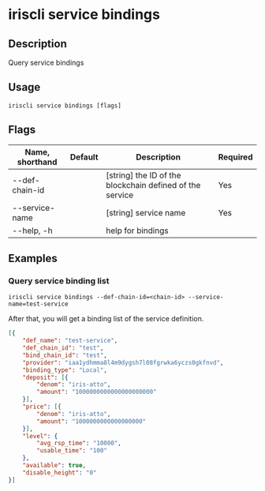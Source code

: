 # iriscli service bindings

## Description

Query service bindings

## Usage

```
iriscli service bindings [flags]
```

## Flags

| Name, shorthand | Default                    | Description                                                         | Required |
| --------------- | -------------------------- | ------------------------------------------------------------------- | -------- |
| --def-chain-id  |                            | [string] the ID of the blockchain defined of the service            | Yes      |
| --service-name  |                            | [string] service name                                               | Yes      |
| --help, -h      |                            | help for bindings                                                   |          |

## Examples

### Query service binding list

```shell
iriscli service bindings --def-chain-id=<chain-id> --service-name=test-service
```

After that, you will get a binding list of the service definition.

```json
[{
	"def_name": "test-service",
	"def_chain_id": "test",
	"bind_chain_id": "test",
	"provider": "iaa1ydhmma8l4m9dygsh7l08fgrwka6yczs0gkfnvd",
	"binding_type": "Local",
	"deposit": [{
		"denom": "iris-atto",
		"amount": "1000000000000000000000"
	}],
	"price": [{
		"denom": "iris-atto",
		"amount": "1000000000000000000"
	}],
	"level": {
		"avg_rsp_time": "10000",
		"usable_time": "100"
	},
	"available": true,
	"disable_height": "0"
}]
```